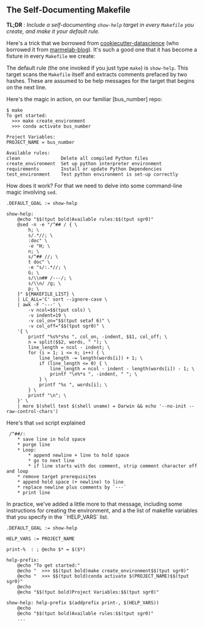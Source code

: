 
## The Self-Documenting Makefile

**TL;DR** : _Include a self-documenting `show-help`
target in every `Makefile` you create, and make it your default rule._

Here's a trick that we borrowed from [cookiecutter-datascience] (who
borrowed it from [marmelab-blog]). It's such a good one that it has
become a fixture in every `Makefile` we create:

The default rule (the one invoked if you just type `make`) is
`show-help`.  This target scans the `Makefile` itself and extracts
comments prefaced by two hashes. These are assumed to be help messages
for the target that begins on the next line.

Here's the magic in action, on our familiar [bus_number] repo:
~~~
$ make
To get started:
  >>> make create_environment
  >>> conda activate bus_number

Project Variables:
PROJECT_NAME = bus_number

Available rules:
clean               Delete all compiled Python files 
create_environment  Set up python interpreter environment 
requirements        Install or update Python Dependencies 
test_environment    Test python environment is set-up correctly 

~~~

How does it work? For that we need to delve into some command-line
magic involving `sed`.


~~~
.DEFAULT_GOAL := show-help

show-help:
	@echo "$$(tput bold)Available rules:$$(tput sgr0)"
	@sed -n -e "/^## / { \
		h; \
		s/.*//; \
		:doc" \
		-e "H; \
		n; \
		s/^## //; \
		t doc" \
		-e "s/:.*//; \
		G; \
		s/\\n## /---/; \
		s/\\n/ /g; \
		p; \
	}" ${MAKEFILE_LIST} \
	| LC_ALL='C' sort --ignore-case \
	| awk -F '---' \
		-v ncol=$$(tput cols) \
		-v indent=19 \
		-v col_on="$$(tput setaf 6)" \
		-v col_off="$$(tput sgr0)" \
	'{ \
		printf "%s%*s%s ", col_on, -indent, $$1, col_off; \
		n = split($$2, words, " "); \
		line_length = ncol - indent; \
		for (i = 1; i <= n; i++) { \
			line_length -= length(words[i]) + 1; \
			if (line_length <= 0) { \
				line_length = ncol - indent - length(words[i]) - 1; \
				printf "\n%*s ", -indent, " "; \
			} \
			printf "%s ", words[i]; \
		} \
		printf "\n"; \
	}' \
	| more $(shell test $(shell uname) = Darwin && echo '--no-init --raw-control-chars')
~~~

Here's that `sed` script explained

~~~
 /^##/:
 	* save line in hold space
 	* purge line
 	* Loop:
 		* append newline + line to hold space
 		* go to next line
 		* if line starts with doc comment, strip comment character off and loop
 	* remove target prerequisites
 	* append hold space (+ newline) to line
 	* replace newline plus comments by `---`
 	* print line
~~~

In practice, we've added a little more to that message, including some
instructions for creating the environment, and a the list of makefile
variables that you specify in the ``HELP_VARS` list.

~~~
.DEFAULT_GOAL := show-help

HELP_VARS := PROJECT_NAME

print-%  : ; @echo $* = $($*)

help-prefix:
	@echo "To get started:"
	@echo "  >>> $$(tput bold)make create_environment$$(tput sgr0)"
	@echo "  >>> $$(tput bold)conda activate $(PROJECT_NAME)$$(tput sgr0)"
	@echo
	@echo "$$(tput bold)Project Variables:$$(tput sgr0)"

show-help: help-prefix $(addprefix print-, $(HELP_VARS))
	@echo
	@echo "$$(tput bold)Available rules:$$(tput sgr0)"
	...
~~~

[marmelab-blog]: http://marmelab.com/blog/2016/02/29/auto-documented-makefile.html
[cookiecutter-datascience]: https://drivendata.github.io/cookiecutter-data-science/

